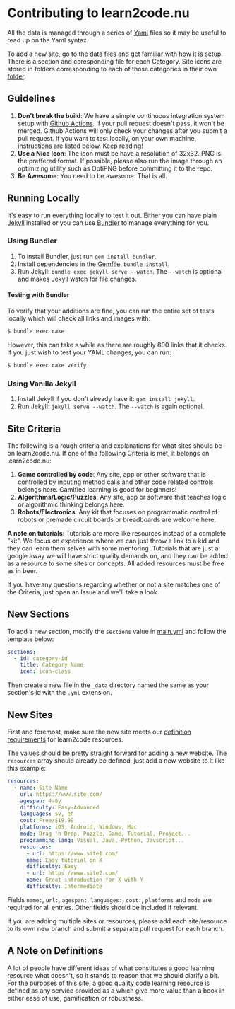 Contributing to learn2code.nu
=============================

All the data is managed through a series of [Yaml][yaml] files so it may be
useful to read up on the Yaml syntax.

To add a new site, go to the [data files](_data/) and get familiar with how it
is setup. There is a section and coresponding file for each Category. Site icons
are stored in folders corresponding to each of those categories in their own
[folder](img/).

## Guidelines

1. **Don't break the build**: We have a simple continuous integration system
   setup with [Github Actions](https://github.com/StefanWallin/learn2code/actions). 
   If your pull request doesn't pass, it won't be merged. Github Actions will only 
   check your changes after you submit a pull request. If you want to test locally,
   on your own machine, instructions are listed below. Keep reading!
2. **Use a Nice Icon**: The icon must be have a resolution of 32x32. PNG is the
   preffered format. If possible, please also run the image through an optimizing
   utility such as OptiPNG before committing it to the repo.
3. **Be Awesome**: You need to be awesome. That is all.

## Running Locally

It's easy to run everything locally to test it out. Either you can have plain
[Jekyll][jekyll] installed or you can use [Bundler][bundler] to manage
everything for you.

### Using Bundler

1. To install Bundler, just run `gem install bundler`.
2. Install dependencies in the [Gemfile][gemfile], `bundle install`.
3. Run Jekyll: `bundle exec jekyll serve --watch`. The `--watch` is optional and
   makes Jekyll watch for file changes.

#### Testing with Bundler
   To verify that your additions are fine, you can run the entire set of tests
   locally which will check all links and images with:

   ```bash
   $ bundle exec rake
   ```

   However, this can take a while as there are roughly 800 links that it checks.
   If you just wish to test your YAML changes, you can run:

   ```bash
   $ bundle exec rake verify
   ```

### Using Vanilla Jekyll

1. Install Jekyll if you don't already have it: `gem install jekyll`.
2. Run Jekyll: `jekyll serve --watch`. The `--watch` is again optional.

## Site Criteria

The following is a rough criteria and explanations for what sites should be on
learn2code.nu. If one of the following Criteria is met, it belongs on learn2code.nu:

1. **Game controlled by code**: Any site, app or other software that is controlled
   by inputing method calls and other code related controls belongs here. Gamified
   learning is good for beginners!
2. **Algorithms/Logic/Puzzles**: Any site, app or software that teaches logic or
   algorithmic thinking belongs here.
3. **Robots/Electronics**: Any kit that focuses on programmatic control of robots
   or premade circuit boards or breadboards are welcome here.


**A note on tutorials**: Tutorials are more like resources instead of a complete "kit".
   We focus on experience where we can just throw a link to a kid and they can
   learn them selves with some mentoring. Tutorials that are just a google away
   we will have strict quality demands on, and they can be added as a resource
   to some sites or concepts. All added resources must be free as in beer.

If you have any questions regarding whether or not a site matches one of the
Criteria, just open an Issue and we'll take a look.

## New Sections

To add a new section, modify the `sections` value in [main.yml](_data/main.yml)
and follow the template below:

```yml
sections:
  - id: category-id
    title: Category Name
    icon: icon-class
```

Then create a new file in the `_data` directory named the same as your section's
id with the `.yml` extension.

## New Sites

First and foremost, make sure the new site meets our [definition
requirements](#a-note-on-definitions) for learn2code resources.

The values should be pretty straight forward for adding a new website. The
`resources` array should already be defined, just add a new website to it like
this example:

```yml
resources:
  - name: Site Name
    url: https://www.site.com/
    agespan: 4-8y
    difficulty: Easy-Advanced
    languages: sv, en
    cost: Free/$19.99
    platforms: iOS, Android, Windows, Mac
    mode: Drag 'n Drop, Puzzle, Game, Tutorial, Project...
    programming_lang: Visual, Java, Python, Javscript...
    resources:
      - url: https://www.site1.com/
      name: Easy tutorial on X
      difficulty: Easy
      - url: https://www.site2.com/
      name: Great introduction for X with Y
      difficulty: Intermediate
```
Fields `name:`, `url:`, `agespan:`, `languages:`, `cost:`, `platforms` and `mode` are required for all entries. Other fields should be included if relevant.

If you are adding multiple sites or resources, please add each site/resource to its own new branch and
submit a separate pull request for each branch.

## A Note on Definitions

A lot of people have different ideas of what constitutes a good learning resource
what doesn't, so it stands to reason that we should clarify a bit. For the
purposes of this site, a good quality code learning resource is defined as any
service provided as a which give more value than a book in either ease of use,
gamification or robustness.

[bundler]: http://bundler.io/
[gemfile]: /Gemfile
[jekyll]: http://jekyllrb.com/
[travis]: https://travis-ci.org/jdavis/twofactorauth
[yaml]: http://www.yaml.org/
